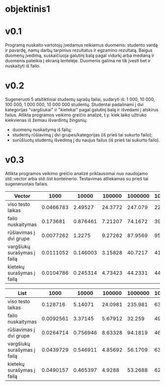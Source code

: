 # objektinis1
# v0.1
Programą nuskaito vartotojų įvedamus reikiamus duomenis: studento vardą ir pavardę, namų darbų tarpinius rezultatus ir egzamino rezultatą. Baigus duomenų įvedimą, suskaičiuoja galutinį balą pagal vidurkį arba medianą ir duomenis pateikia į ekraną lentelėje. Duomenis galima ne tik įvesti bet ir nuskaityti iš failo.
# v0.2
Sugeneruoti 5 atsitiktiniai studentų sąrašų failai, sudaryti iš: 1 000, 10 000, 100 000, 1 000 000, 10 000 000 studentų. Studentai padalinami į dvi kategorijas "vargšiukai" ir "kietekai" pagal galutinį balą ir išvedami į atskirus failus. Atlikta programos veikimo greičio analizė, t.y. kiek laiko užtruko kiekvienas iš žemiau išvardintų žingsnių:
- duomenų nuskaitymą iš failų;
- studentų rūšiavimą į dvi grupes/kategorijas (iš prieš tai sukurto failo);
- surūšiuotų studentų išvedimą į du naujus failus (iš prieš tai sukurto failo).
# v0.3
Atlikta programos veikimo greičio analizė priklausomai nuo naudojamo std::vector arba std::list konteinerio. Testavimas atliekamas su prieš tai sugeneruotais failais.

| Vector      | 1000       | 10000      | 100000     | 1000000    | 10000000   |
|-------------|------------|------------|------------|------------|------------|
| viso testo laikas  | 0.0466783  | 2.49527    | 24.3772    | 247.079    | 2215.49    |
| failo nuskaitymas  | 0.173681   | 0.876461   | 7.21207    | 74.1672    | 396.269    |
| rūšiavimas į dvi grupe | 0.0077262  | 1.2275     | 9.27262    | 87.9569    | 955.315    |
| vargšiukų surašymas į failą  | 0.0111052  | 0.146003   | 3.15828    | 40.7217    | 415.666    |
| kietekų surašymas į failą  | 0.0104786  | 0.245314   | 4.73423    | 44.2331    | 448.243    |


| List       | 1000       | 10000      | 100000     | 1000000    | 10000000   |
|----------------|------------|------------|------------|------------|------------|
| viso testo laikas     | 0.128716   | 5.14071    | 24.0981    | 235.981    | 6393.04    |
| failo nuskaitymas | 0.0092561  | 3.37145    | 5.67912    | 32.259     | 495.206    |
| rūšiavimas į dvi grupe    | 0.0264714  | 0.756946   | 8.63328    | 94.1819    | 4632.75    |
| vargšiukų surašymas į failą     | 0.0439729  | 0.546911   | 4.85692    | 56.1709    | 639.43     |
| kietekų surašymas į failą     | 0.0490157  | 0.465397   | 4.9288     | 53.2688    | 625.654    |

